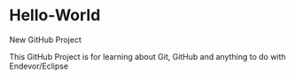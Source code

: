 # Hello-World
New GitHub Project

This GitHub Project is for learning about Git, GitHub and anything to do with Endevor/Eclipse
